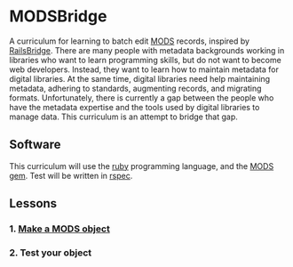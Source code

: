 MODSBridge
==========

A curriculum for learning to batch edit [MODS][mods] records, inspired by [RailsBridge][rb]. There are many people with metadata backgrounds working in libraries who want to learn programming skills, but do not want to become web developers. Instead, they want to learn how to maintain metadata for digital libraries. At the same time, digital libraries need help maintaining metadata, adhering to standards, augmenting records, and migrating formats. Unfortunately, there is currently a gap between the people who have the metadata expertise and the tools used by digital libraries to manage data. This curriculum is an attempt to bridge that gap.

[rb]: http://railsbridge.org
[mods]: http://www.loc.gov/standards/mods/

## Software ##

This curriculum will use the [ruby][ruby] programming language, and the [MODS gem][modsgem]. Test will be written in [rspec][rspec].

[ruby]: https://www.ruby-lang.org/en/
[modsgem]: https://github.com/sul-dlss/mods
[rspec]: http://rspec.info

## Lessons ##

### 1. [Make a MODS object](/lessons/lesson1/lesson1.md)

### 2. Test your object

